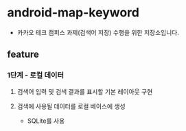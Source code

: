 # android-map-keyword

- 카카오 테크 캠퍼스 과제(검색어 저장) 수행을 위한 저장소입니다.

## feature

### 1단계 - 로컬 데이터

1. 검색어 입력 및 검색 결과를 표시할 기본 레이아웃 구현

2. 검색에 사용될 데이터를 로컬 베이스에 생성
    - SQLite를 사용